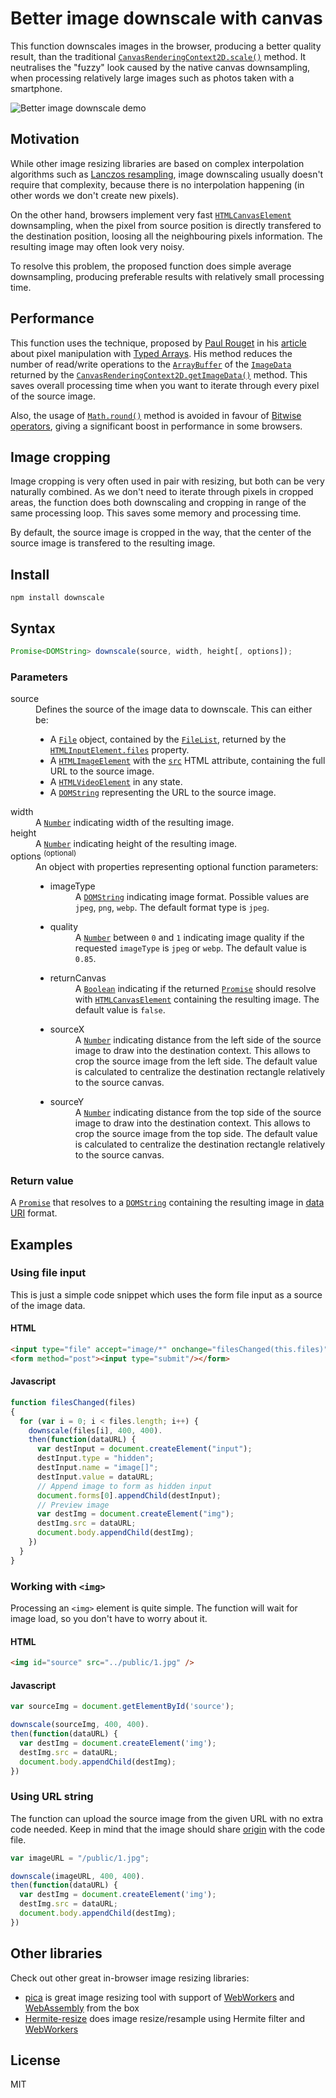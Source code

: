 
Better image downscale with canvas
===================================
This function downscales images in the browser, producing a better quality result, than the traditional [`CanvasRenderingContext2D.scale()`](https://developer.mozilla.org/en-US/docs/Web/API/CanvasRenderingContext2D/scale "The CanvasRenderingContext2D.scale() method of the Canvas 2D API adds a scaling transformation to the canvas units by x horizontally and by y vertically.") method. It neutralises the "fuzzy" look caused by the native canvas downsampling, when processing relatively large images such as photos taken with a smartphone.

![Better image downscale demo](https://github.com/ytiurin/downscale/raw/master/public/demo.jpg)

Motivation
----------
While other image resizing libraries are based on complex interpolation algorithms such as [Lanczos resampling](https://en.wikipedia.org/wiki/Lanczos_resampling "Lanczos resampling and Lanczos filtering are two applications of a mathematical formula. It can be used as a low-pass filter or used to smoothly interpolate the value of a digital signal between its samples."), image downscaling usually doesn't require that complexity, because there is no interpolation happening (in other words we don't create new pixels).

On the other hand, browsers implement very fast [`HTMLCanvasElement`](https://developer.mozilla.org/en-US/docs/Web/API/HTMLCanvasElement "The HTMLCanvasElement interface provides properties and methods for manipulating the layout and presentation of canvas elements.") downsampling, when the pixel from source position is directly transfered to the destination position, loosing all the neighbouring pixels information. The resulting image may often look very noisy.

To resolve this problem, the proposed function does simple average downsampling, producing preferable results with relatively small processing time.

Performance
-----------
This function uses the technique, proposed by [Paul Rouget](http://paulrouget.com/) in his [article](https://hacks.mozilla.org/2011/12/faster-canvas-pixel-manipulation-with-typed-arrays/ "Faster Canvas Pixel Manipulation with Typed Arrays") about pixel manipulation with [Typed Arrays](https://developer.mozilla.org/en-US/docs/Web/JavaScript/Typed_arrays "JavaScript typed arrays are array-like objects and provide a mechanism for accessing raw binary data."). His method reduces the number of read/write operations to the [`ArrayBuffer`](https://developer.mozilla.org/en-US/docs/Web/JavaScript/Reference/Global_Objects/ArrayBuffer "The ArrayBuffer object is used to represent a generic, fixed-length raw binary data buffer. You cannot directly manipulate the contents of an ArrayBuffer; instead, you create one of the typed array objects or a DataView object which represents the buffer in a specific format, and use that to read and write the contents of the buffer.") of the [`ImageData`](https://developer.mozilla.org/en-US/docs/Web/API/ImageData "The ImageData interface represents the underlying pixel data of an area of a <canvas> element. It is created using the ImageData() constructor or creator methods on the CanvasRenderingContext2D object associated with a canvas: createImageData() and getImageData(). It can also be used to set a part of the canvas by using putImageData().") returned by the [`CanvasRenderingContext2D.getImageData()`](https://developer.mozilla.org/en-US/docs/Web/API/CanvasRenderingContext2D/getImageData "The CanvasRenderingContext2D.getImageData() method of the Canvas 2D API returns an ImageData object representing the underlying pixel data for the area of the canvas denoted by the rectangle which starts at (sx, sy) and has an sw width and sh height. This method is not affected by the canvas transformation matrix.") method. This saves overall processing time when you want to iterate through every pixel of the source image.

Also, the usage of [`Math.round()`](https://developer.mozilla.org/en-US/docs/Web/JavaScript/Reference/Global_Objects/Math/round "The Math.round() function returns the value of a number rounded to the nearest integer.") method is avoided in favour of [Bitwise operators](https://developer.mozilla.org/en-US/docs/Web/JavaScript/Reference/Operators/Bitwise_Operators "Bitwise operators treat their operands as a sequence of 32 bits (zeroes and ones), rather than as decimal, hexadecimal, or octal numbers. For example, the decimal number nine has a binary representation of 1001. Bitwise operators perform their operations on such binary representations, but they return standard JavaScript numerical values."), giving a significant boost in performance in some browsers.

Image cropping
--------------
Image cropping is very often used in pair with resizing, but both can be very naturally combined. As we don't need to iterate through pixels in cropped areas, the function does both downscaling and cropping in range of the same processing loop. This saves some memory and processing time.

By default, the source image is cropped in the way, that the center of the source image is transfered to the resulting image.

Install
-------
```
npm install downscale
```

Syntax
------
```javascript
Promise<DOMString> downscale(source, width, height[, options]);
```

### Parameters
<dl>
  <dt>source</dt>
  <dd>
    Defines the source of the image data to downscale. This can either be:
    <ul>
      <li>
        A <a href="https://developer.mozilla.org/en-US/docs/Web/API/File" title="The File interface provides information about files and allows JavaScript in a web page to access their content."><code>File</code></a> object, contained by the <a href="https://developer.mozilla.org/en-US/docs/Web/API/FileList" title="An object of this type is returned by the files property of the HTML <input> element; this lets you access the list of files selected with the <input type=&quot;file&quot;> element. It's also used for a list of files dropped into web content when using the drag and drop API; see the DataTransfer object for details on this usage."><code>FileList</code></a>, returned by the <code><a href="/en-US/docs/Web/API/HTMLInputElement#files_prop" title="The HTMLInputElement interface provides special properties and methods for manipulating the layout and presentation of input elements.">HTMLInputElement.files</a></code> property.
      </li>
      <li>
        A <code><a title="The HTMLVideoElement interface provides special properties and methods for manipulating video objects. It also inherits properties and methods of HTMLMediaElement and HTMLElement." href="https://developer.mozilla.org/en-US/docs/Web/API/HTMLImageElement">HTMLImageElement</a></code> with the <code><a title="The image URL. This attribute is mandatory for the <img> element." href="https://developer.mozilla.org/en-US/docs/Web/HTML/Element/img#attr-src">src</a></code> HTML attribute, containing the full URL to the source image.
      </li>
      <li>
        A <a title="The HTMLVideoElement interface provides special properties and methods for manipulating video objects. It also inherits properties and methods of HTMLMediaElement and HTMLElement." href="https://developer.mozilla.org/en-US/docs/Web/API/HTMLVideoElement"><code>HTMLVideoElement</code></a> in any state.
      </li>
      <li>
        A <a title="DOMString is a UTF-16 String. As JavaScript already uses such strings, DOMString is mapped directly to a String." href="https://developer.mozilla.org/en-US/docs/Web/API/DOMString"><code>DOMString</code></a> representing the URL to the source image.
      </li>
    </ul>
  </dd>

  <dt>width</dt>
  <dd>A <a href="https://developer.mozilla.org/en-US/docs/Web/JavaScript/Reference/Global_Objects/Number" title="The Number JavaScript object is a wrapper object allowing you to work with numerical values. A Number object is created using the Number() constructor."><code>Number</code></a> indicating width of the resulting image.</dd>

  <dt>height</dt>
  <dd>A <a href="https://developer.mozilla.org/en-US/docs/Web/JavaScript/Reference/Global_Objects/Number" title="The Number JavaScript object is a wrapper object allowing you to work with numerical values. A Number object is created using the Number() constructor."><code>Number</code></a> indicating height of the resulting image.</dd>

  <dt>options <sup>(optional)</sup></dt>
  <dd>
    An object with properties representing optional function parameters:
    <ul>
      <li>
        <dl>
          <dt>imageType</dt>
          <dd>A <a title="DOMString is a UTF-16 String. As JavaScript already uses such strings, DOMString is mapped directly to a String." href="https://developer.mozilla.org/en-US/docs/Web/API/DOMString"><code>DOMString</code></a> indicating image format. Possible values are <code>jpeg</code>, <code>png</code>, <code>webp</code>. The default format type is <code>jpeg</code>.</dd>
        </dl>
      </li>
      <li>
        <dl>
          <dt>quality</dt>
          <dd>A <a href="https://developer.mozilla.org/en-US/docs/Web/JavaScript/Reference/Global_Objects/Number" title="The Number JavaScript object is a wrapper object allowing you to work with numerical values. A Number object is created using the Number() constructor."><code>Number</code></a> between <code>0</code> and <code>1</code> indicating image quality if the requested <code>imageType</code> is <code>jpeg</code> or <code>webp</code>. The default value is <code>0.85</code>.</dd>
        </dl>
      </li>
      <li>
        <dl>
          <dt>returnCanvas</dt>
          <dd>A <a title="The Boolean object is an object wrapper for a boolean value." href="/en-US/docs/Web/API/Boolean"><code>Boolean</code></a> indicating if the returned <a href="https://developer.mozilla.org/en-US/docs/Web/API/Promise" title="The Promise interface represents a proxy for a value not necessarily known at its creation time. It allows you to associate handlers to an asynchronous action's eventual success or failure. This lets asynchronous methods return values like synchronous methods: instead of the final value, the asynchronous method returns a promise of having a value at some point in the future."><code>Promise</code></a> should resolve with <a title="The HTMLCanvasElement interface provides properties and methods for manipulating the layout and presentation of canvas elements. The HTMLCanvasElement interface also inherits the properties and methods of the HTMLElement interface." href="https://developer.mozilla.org/en-US/docs/Web/API/HTMLCanvasElement"><code>HTMLCanvasElement</code></a> containing the resulting image. The default value is <code>false</code>.</dd>
        </dl>
      </li>
      <li>
        <dl>
          <dt>sourceX</dt>
          <dd>A <a href="https://developer.mozilla.org/en-US/docs/Web/JavaScript/Reference/Global_Objects/Number" title="The Number JavaScript object is a wrapper object allowing you to work with numerical values. A Number object is created using the Number() constructor."><code>Number</code></a> indicating distance from the left side of the source image to draw into the destination context. This allows to crop the source image from the left side. The default value is calculated to centralize the destination rectangle relatively to the source canvas.</dd>
        </dl>
      </li>
      <li>
        <dl>
          <dt>sourceY</dt>
          <dd>A <a href="https://developer.mozilla.org/en-US/docs/Web/JavaScript/Reference/Global_Objects/Number" title="The Number JavaScript object is a wrapper object allowing you to work with numerical values. A Number object is created using the Number() constructor."><code>Number</code></a> indicating distance from the top side of the source image to draw into the destination context. This allows to crop the source image from the top side. The default value is calculated to centralize the destination rectangle relatively to the source canvas.</dd>
        </dl>
      </li>
    </ul>
  </dd>
</dl>

### Return value
A [`Promise`](https://developer.mozilla.org/en-US/docs/Web/API/Promise "The Promise interface represents a proxy for a value not necessarily known at its creation time. It allows you to associate handlers to an asynchronous action's eventual success or failure. This lets asynchronous methods return values like synchronous methods: instead of the final value, the asynchronous method returns a promise of having a value at some point in the future.") that resolves to a [`DOMString`](https://developer.mozilla.org/en-US/docs/Web/API/DOMString "DOMString is a UTF-16 String. As JavaScript already uses such strings, DOMString is mapped directly to a String.") containing the resulting image in [data URI](https://developer.mozilla.org/en-US/docs/Web/HTTP/data_URIs "URLs prefixed with the data: scheme, allow content creators to embed small files inline in documents.") format.

Examples
--------
### Using file input
This is just a simple code snippet which uses the form file input as a source of the image data.
#### HTML
```html
<input type="file" accept="image/*" onchange="filesChanged(this.files)" multiple />
<form method="post"><input type="submit"/></form>
```
#### Javascript
```javascript
function filesChanged(files)
{
  for (var i = 0; i < files.length; i++) {
    downscale(files[i], 400, 400).
    then(function(dataURL) {
      var destInput = document.createElement("input");
      destInput.type = "hidden";
      destInput.name = "image[]";
      destInput.value = dataURL;
      // Append image to form as hidden input
      document.forms[0].appendChild(destInput);
      // Preview image
      var destImg = document.createElement("img");
      destImg.src = dataURL;
      document.body.appendChild(destImg);
    })
  }
}
```

### Working with `<img>`
Processing an `<img>` element is quite simple. The function will wait for image load, so you don't have to worry about it.
#### HTML
```html
<img id="source" src="../public/1.jpg" />
```
#### Javascript
```javascript
var sourceImg = document.getElementById('source');

downscale(sourceImg, 400, 400).
then(function(dataURL) {
  var destImg = document.createElement('img');
  destImg.src = dataURL;
  document.body.appendChild(destImg);
})
```

### Using URL string
The function can upload the source image from the given URL with no extra code needed. Keep in mind that the image should share [origin](https://developer.mozilla.org/en-US/docs/Web/HTTP/Headers/Origin "The Origin request header indicates where a fetch originates from. It doesn't include any path information, but only the server name. It is sent with CORS requests, as well as with POST requests. It is similar to the Referer header, but, unlike this header, it doesn't disclose the whole path.") with the code file.
```javascript
var imageURL = "/public/1.jpg";

downscale(imageURL, 400, 400).
then(function(dataURL) {
  var destImg = document.createElement('img');
  destImg.src = dataURL;
  document.body.appendChild(destImg);
})
```

Other libraries
---------------
Check out other great in-browser image resizing libraries:
- [pica](https://github.com/nodeca/pica "Resize image in browser with high quality and high speed.") is great image resizing tool with support of [WebWorkers](https://developer.mozilla.org/en-US/docs/Web/API/Web_Workers_API "Web Workers makes it possible to run a script operation in background thread separate from the main execution thread of a web application. The advantage of this is that laborious processing can be performed in a separate thread, allowing the main (usually the UI) thread to run without being blocked/slowed down.") and [WebAssembly](https://developer.mozilla.org/en-US/docs/WebAssembly "WebAssembly is a new type of code that can be run in modern web browsers — it is a low-level assembly-like language with a compact binary format that runs with near-native performance and provides languages such as C/C++ with a compilation target so that they can run on the web. It is also designed to run alongside JavaScript, allowing both to work together.") from the box
- [Hermite-resize](https://github.com/viliusle/Hermite-resize "Canvas image resize/resample using Hermite filter with JavaScript.") does image resize/resample using Hermite filter and [WebWorkers](https://developer.mozilla.org/en-US/docs/Web/API/Web_Workers_API "Web Workers makes it possible to run a script operation in background thread separate from the main execution thread of a web application. The advantage of this is that laborious processing can be performed in a separate thread, allowing the main (usually the UI) thread to run without being blocked/slowed down.")

License
-------
MIT

